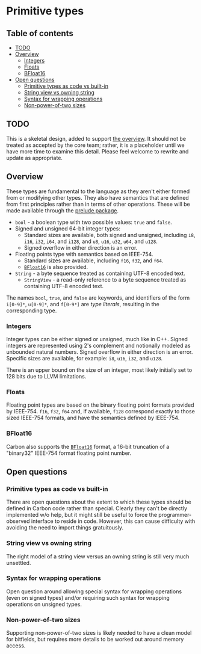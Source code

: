 # Primitive types

<!--
Part of the Carbon Language project, under the Apache License v2.0 with LLVM
Exceptions. See /LICENSE for license information.
SPDX-License-Identifier: Apache-2.0 WITH LLVM-exception
-->

<!-- toc -->

## Table of contents

-   [TODO](#todo)
-   [Overview](#overview)
    -   [Integers](#integers)
    -   [Floats](#floats)
    -   [BFloat16](#bfloat16)
-   [Open questions](#open-questions)
    -   [Primitive types as code vs built-in](#primitive-types-as-code-vs-built-in)
    -   [String view vs owning string](#string-view-vs-owning-string)
    -   [Syntax for wrapping operations](#syntax-for-wrapping-operations)
    -   [Non-power-of-two sizes](#non-power-of-two-sizes)

<!-- tocstop -->

## TODO

This is a skeletal design, added to support [the overview](README.md). It should
not be treated as accepted by the core team; rather, it is a placeholder until
we have more time to examine this detail. Please feel welcome to rewrite and
update as appropriate.

## Overview

These types are fundamental to the language as they aren't either formed from or
modifying other types. They also have semantics that are defined from first
principles rather than in terms of other operations. These will be made
available through the [prelude package](README.md#name-lookup-for-common-types).

-   `bool` - a boolean type with two possible values: `true` and `false`.
-   Signed and unsigned 64-bit integer types:
    -   Standard sizes are available, both signed and unsigned, including `i8`,
        `i16`, `i32`, `i64`, and `i128`, and `u8`, `u16`, `u32`, `u64`, and
        `u128`.
    -   Signed overflow in either direction is an error.
-   Floating points type with semantics based on IEEE-754.
    -   Standard sizes are available, including `f16`, `f32`, and `f64`.
    -   [`BFloat16`](primitive_types.md#bfloat16) is also provided.
-   `String` - a byte sequence treated as containing UTF-8 encoded text.
    -   `StringView` - a read-only reference to a byte sequence treated as
        containing UTF-8 encoded text.

The names `bool`, `true`, and `false` are keywords, and identifiers of the form
`i[0-9]*`, `u[0-9]*`, and `f[0-9*]` are _type literals_, resulting in the
corresponding type.

### Integers

Integer types can be either signed or unsigned, much like in C++. Signed
integers are represented using 2's complement and notionally modeled as
unbounded natural numbers. Signed overflow in either direction is an error.
Specific sizes are available, for example: `i8`, `u16`, `i32`, and `u128`.

There is an upper bound on the size of an integer, most likely initially set to
128 bits due to LLVM limitations.

### Floats

Floating point types are based on the binary floating point formats provided by
IEEE-754. `f16`, `f32`, `f64` and, if available, `f128` correspond exactly to
those sized IEEE-754 formats, and have the semantics defined by IEEE-754.

### BFloat16

Carbon also supports the
[`BFloat16`](https://en.wikipedia.org/wiki/Bfloat16_floating-point_format)
format, a 16-bit truncation of a "binary32" IEEE-754 format floating point
number.

## Open questions

### Primitive types as code vs built-in

There are open questions about the extent to which these types should be defined
in Carbon code rather than special. Clearly they can't be directly implemented
w/o help, but it might still be useful to force the programmer-observed
interface to reside in code. However, this can cause difficulty with avoiding
the need to import things gratuitously.

### String view vs owning string

The right model of a string view versus an owning string is still very much
unsettled.

### Syntax for wrapping operations

Open question around allowing special syntax for wrapping operations (even on
signed types) and/or requiring such syntax for wrapping operations on unsigned
types.

### Non-power-of-two sizes

Supporting non-power-of-two sizes is likely needed to have a clean model for
bitfields, but requires more details to be worked out around memory access.

